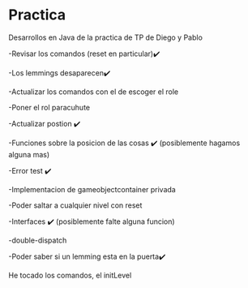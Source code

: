# Practica

Desarrollos en Java de la practica de TP de Diego y Pablo

-Revisar los comandos (reset en particular)✔️

-Los lemmings desaparecen✔️

-Actualizar los comandos con el de escoger el role 

-Poner el rol paracuhute

-Actualizar postion ✔️

-Funciones sobre la posicion de las cosas ✔️ (posiblemente hagamos alguna mas)

-Error test ✔️

-Implementacion de gameobjectcontainer privada

-Poder saltar a cualquier nivel con reset

-Interfaces ✔️ (posiblemente falte alguna funcion)

-double-dispatch

-Poder saber si un lemming esta en la puerta✔️

He tocado los comandos, el initLevel
